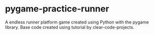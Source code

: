 # pygame-practice-runner
A endless runner platform game created using Python with the pygame library. Base code created using tutorial by clear-code-projects.
